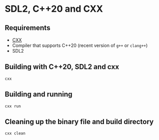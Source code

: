 SDL2, C++20 and CXX
===================

Requirements
------------

* [CXX](https://github.com/xyproto/cxx)
* Compiler that supports C++20 (recent version of `g++` or `clang++`)
* SDL2

Building with C++20, SDL2 and cxx
---------------------------------

    cxx

Building and running
--------------------

    cxx run

Cleaning up the binary file and build directory
-----------------------------------------------

    cxx clean

